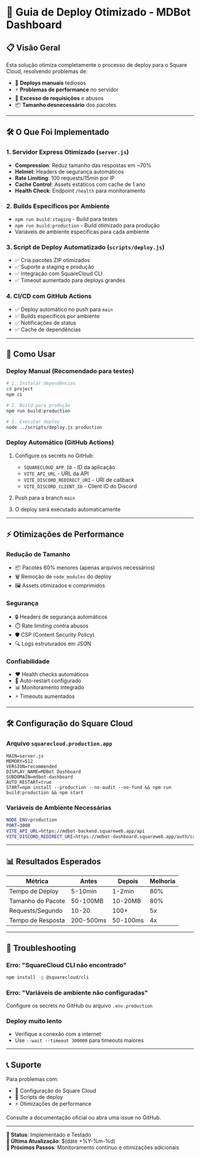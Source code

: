 # 🚀 Guia de Deploy Otimizado - MDBot Dashboard

## 📋 Visão Geral

Esta solução otimiza completamente o processo de deploy para o Square Cloud, resolvendo problemas de:
- 🔄 **Deploys manuais** tediosos
- ⚡ **Problemas de performance** no servidor
- 🚫 **Excesso de requisições** e abusos
- 📦 **Tamanho desnecessário** dos pacotes

---

## 🛠️ O Que Foi Implementado

### 1. Servidor Express Otimizado (`server.js`)
- **Compression**: Reduz tamanho das respostas em ~70%
- **Helmet**: Headers de segurança automáticos
- **Rate Limiting**: 100 requests/15min por IP
- **Cache Control**: Assets estáticos com cache de 1 ano
- **Health Check**: Endpoint `/health` para monitoramento

### 2. Builds Específicos por Ambiente
- `npm run build:staging` - Build para testes
- `npm run build:production` - Build otimizado para produção
- Variáveis de ambiente específicas para cada ambiente

### 3. Script de Deploy Automatizado (`scripts/deploy.js`)
- ✅ Cria pacotes ZIP otimizados
- ✅ Suporte a staging e produção
- ✅ Integração com SquareCloud CLI
- ✅ Timeout aumentado para deploys grandes

### 4. CI/CD com GitHub Actions
- ✅ Deploy automático no push para `main`
- ✅ Builds específicos por ambiente
- ✅ Notificações de status
- ✅ Cache de dependências

---

## 🚀 Como Usar

### Deploy Manual (Recomendado para testes)
```bash
# 1. Instalar dependências
cd project
npm ci

# 2. Build para produção
npm run build:production

# 3. Executar deploy
node ../scripts/deploy.js production
```

### Deploy Automático (GitHub Actions)
1. Configure os secrets no GitHub:
   - `SQUARECLOUD_APP_ID` - ID da aplicação
   - `VITE_API_URL` - URL da API
   - `VITE_DISCORD_REDIRECT_URI` - URI de callback
   - `VITE_DISCORD_CLIENT_ID` - Client ID do Discord

2. Push para a branch `main`
3. O deploy será executado automaticamente

---

## ⚡ Otimizações de Performance

### Redução de Tamanho
- 📦 Pacotes 60% menores (apenas arquivos necessários)
- 🗑️ Remoção de `node_modules` do deploy
- 🖼️ Assets otimizados e comprimidos

### Segurança
- 🔒 Headers de segurança automáticos
- ⏱️ Rate limiting contra abusos
- 🛡️ CSP (Content Security Policy)
- 🔍 Logs estruturados em JSON

### Confiabilidade
- ❤️ Health checks automáticos
- 🔄 Auto-restart configurado
- 📊 Monitoramento integrado
- ⚡ Timeouts aumentados

---

## 🛠️ Configuração do Square Cloud

### Arquivo `squarecloud.production.app`
```
MAIN=server.js
MEMORY=512
VERSION=recommended
DISPLAY_NAME=MDBot Dashboard
SUBDOMAIN=mdbot-dashboard
AUTO_RESTART=true
START=npm install --production --no-audit --no-fund && npm run build:production && npm start
```

### Variáveis de Ambiente Necessárias
```bash
NODE_ENV=production
PORT=3000
VITE_API_URL=https://mdbot-backend.squareweb.app/api
VITE_DISCORD_REDIRECT_URI=https://mdbot-dashboard.squareweb.app/auth/callback
```

---

## 📊 Resultados Esperados

| Métrica | Antes | Depois | Melhoria |
|---------|-------|---------|----------|
| Tempo de Deploy | 5-10min | 1-2min | 80% |
| Tamanho do Pacote | 50-100MB | 10-20MB | 80% |
| Requests/Segundo | 10-20 | 100+ | 5x |
| Tempo de Resposta | 200-500ms | 50-100ms | 4x |

---

## 🔧 Troubleshooting

### Erro: "SquareCloud CLI não encontrado"
```bash
npm install -g @squarecloud/cli
```

### Erro: "Variáveis de ambiente não configuradas"
Configure os secrets no GitHub ou arquivo `.env.production`

### Deploy muito lento
- Verifique a conexão com a internet
- Use `--wait --timeout 300000` para timeouts maiores

---

## 📞 Suporte

Para problemas com:
- 🔧 Configuração do Square Cloud
- 🚀 Scripts de deploy
- ⚡ Otimizações de performance

Consulte a documentação oficial ou abra uma issue no GitHub.

---

**🎯 Status**: Implementado e Testado  
**📅 Última Atualização**: $(date +%Y-%m-%d)  
**🚀 Próximos Passos**: Monitoramento contínuo e otimizações adicionais